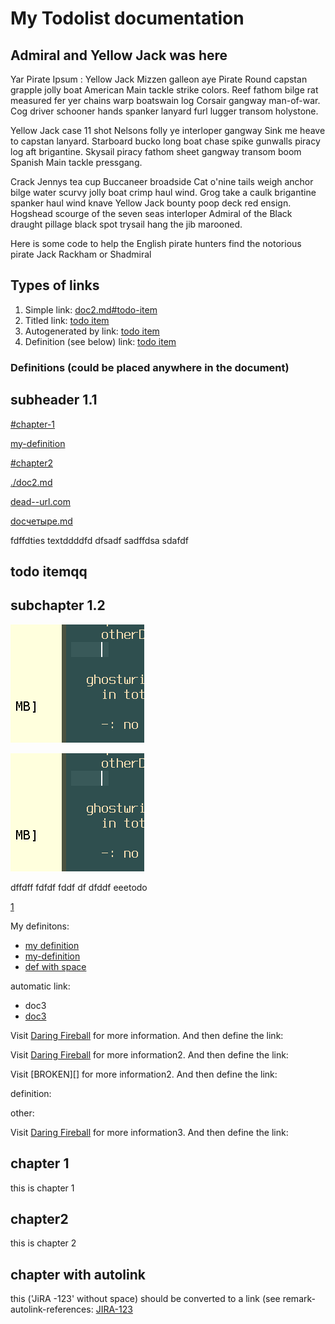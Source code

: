 # My Todolist documentation

## Admiral and Yellow Jack was here

Yar Pirate Ipsum : Yellow Jack Mizzen galleon aye Pirate Round capstan grapple jolly boat American Main tackle strike colors. Reef fathom bilge rat measured fer yer chains warp boatswain log Corsair gangway man-of-war. Cog driver schooner hands spanker lanyard furl lugger transom holystone.

Yellow Jack case 11 shot Nelsons folly ye interloper gangway Sink me heave to capstan lanyard. Starboard bucko long boat chase spike gunwalls piracy log aft brigantine. Skysail piracy fathom sheet gangway transom boom Spanish Main tackle pressgang.

Crack Jennys tea cup Buccaneer broadside Cat o'nine tails weigh anchor bilge water scurvy jolly boat crimp haul wind. Grog take a caulk brigantine spanker haul wind knave Yellow Jack bounty poop deck red ensign. Hogshead scourge of the seven seas interloper Admiral of the Black draught pillage black spot trysail hang the jib marooned.

Here is some code to help the English pirate hunters find the notorious pirate Jack Rackham or Shadmiral

## Types of links

1.  Simple link: [doc2.md#todo-item](doc2.md#todo-item)
2.  Titled link: [todo item](doc2.md#todo-item)
3.  Autogenerated by link: [todo item](doc2.md#todo-item)
4.  Definition (see below) link: [todo item]

### Definitions (could be placed anywhere in the document)

[todo item]: doc2.md#todo-item

## subheader 1.1

[#chapter-1](#chapter-1)

[my-definition]

[#chapter2](#chapter2)

[./doc2.md](./doc2.md)

<!-- [doc2.md](doc2.md) -->

<!-- [doc2.md](doc2.md)

[doc2.md#chapter2](./doc2.md#chapter2)

<!--
[#BROKEN-chapter](#BROKEN-chapter)

[doc2.md#BROKEN-chapter](doc2.md#BROKEN-chapter)

[docBROKENLINK](docBROKENLINK)
-->

[dead--url.com](http://dead--url.com)

[docчетыре.md](./docчетыре.md)

fdffdties textddddfd dfsadf sadffdsa sdafdf

## todo itemqq

## subchapter 1.2

![](myimage.png)

![aa](./myimage.png)

dffdff fdfdf fddf df dfddf eeetodo

[1](./doc2.md#chapter-number-3)

My definitons:

*   [my definition][my-definition]
*   [my-definition]
*   [def with space]

automatic link:

*   <a>doc3</a>
*   <a href="doc3">doc3</a>

Visit [Daring Fireball] for more information.
And then define the link:

Visit [Daring Fireball] for more information2.
And then define the link:

Visit \[BROKEN]\[] for more information2.
And then define the link:

definition:

other:

Visit [Daring Fireball] for more information3.
And then define the link:

## chapter 1

this is chapter 1

## chapter2

this is chapter 2

## chapter with autolink

this ('JiRA -123' without space) should be converted to a link (see remark-autolink-references: [JIRA-123](https://example.atlassian.net/browse/JIRA-123)

[Daring Fireball]: http://daringfireball.net/

[def with space]: doc2.md#chapter-number-3

[my-definition]: doc2.md#chapter2
